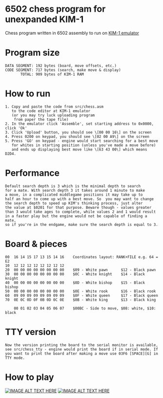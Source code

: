 # 6502 chess program for unexpanded KIM-1
Chess program written in 6502 assembly to run on <a href="https://github.com/maksimKorzh/KIM-1">KIM-1 emulator</a>

# Program size
    DATA SEGMENT: 192 bytes (board, move offsets, etc.)
    CODE SEGMENT: 717 bytes (search, make move & display)
           TOTAL: 909 bytes of KIM-1 RAM

# How to run
    1. Copy and paste the code from src/chess.asm
       to the code editor at KIM-1 emulator
       (or you may try luck uploading program
        from paper the tape file)
    2. In the emulator click 'Assemble', set starting address to 0x0000, click 'Ok'
    3. Click 'Upload' button, you should see \[00 00 16\] on the screen
    4. Press 0200 on keypad, you should see \[02 00 A9\] on the screen
    5. Press 'GO' on keypad - engine would start searching for a best move
       for whites in starting position (unless you've made a move before)
       and ends up displaying best move like \[63 43 00\] which means D2D4.

# Performance
    Default search depth is 3 which is the minimal depth to search
    for a mate. With search depth 3 it takes around 1 minute to make
    a move, in a complicated middlegame positions it may take up to
    half an hour to come up with a best move. So  you may want to change
    the search depth to speed up KIM's thinking process, just alter
    the value at $0201 for that purpose. Beware though - values greater
    than 3 would take ages to complete, while values 2 and 1 would result
    in a faster play but the engine would not be capable of finding a mate,
    so if you're in the endgame, make sure the search depth is equal to 3.
    
# Board & pieces
    00  16 14 15 17 13 15 14 16    Coordinates layout: RANK+FILE e.g. 64 = E2 
    10  12 12 12 12 12 12 12 12
    20  00 00 00 00 00 00 00 00    $09 - White pawn      $12 - Black pawn
    30  00 00 00 00 00 00 00 00    $0C - White knight    $14 - Black knight
    40  00 00 00 00 00 00 00 00    $0D - White bishop    $15 - Black bishop
    50  00 00 00 00 00 00 00 00    $0E - White rook      $16 - Black rook
    60  09 09 09 09 09 09 09 09    $0F - White queen     $17 - Black queen
    70  0E 0C 0D 0F 0B 0D 0C 0E    $0B - White king      $13 - Black king
        
        00 01 02 03 04 05 06 07    $00BC - Side to move, $08: white, $10: black
    
# TTY version
    Now the version printing the board to the serial monitor is available,
    see src/chess_tty - engine would print the board if in serial mode. If
    you want to print the board after making a move use 03F6 [SPACE][G] in
    TTY mode. 

# How to play
[![IMAGE ALT TEXT HERE](https://img.youtube.com/vi/htcQenMfkuo/0.jpg)](https://www.youtube.com/watch?v=htcQenMfkuo&feature=youtu.be)
[![IMAGE ALT TEXT HERE](https://img.youtube.com/vi/NUW7MyQdrdo/0.jpg)](https://youtu.be/NUW7MyQdrdo)
    
